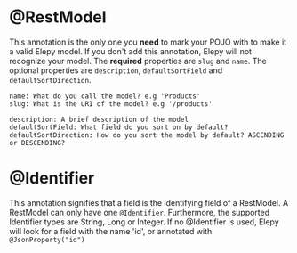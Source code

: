 # @RestModel
This annotation is the only one you __need__ to mark your POJO with to make it a valid Elepy model. If you don't add this annotation, Elepy will not recognize your model. The __required__ properties are `slug` and `name`. The optional properties are `description`, `defaultSortField` and `defaultSortDirection`.

```
name: What do you call the model? e.g 'Products'
slug: What is the URI of the model? e.g '/products'

description: A brief description of the model
defaultSortField: What field do you sort on by default?
defaultSortDirection: How do you sort the model by default? ASCENDING or DESCENDING?
```

# @Identifier
This annotation signifies that a field is the identifying field of a RestModel. A RestModel can only have one `@Identifier`. Furthermore, the supported Identifier types are String, Long or Integer. 
If no @Identifier is used, Elepy will look for a field with the name 'id', or annotated with `@JsonProperty("id")`